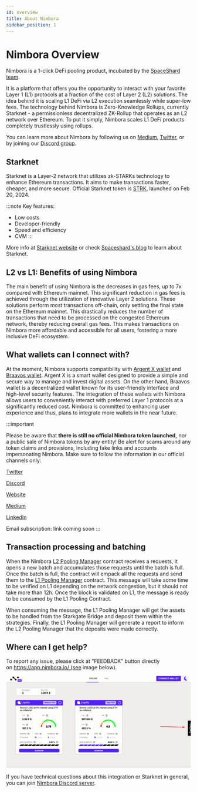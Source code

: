 ```yaml
---
id: overview
title: About Nimbora
sidebar_position: 1
---
```


# Nimbora Overview

Nimbora is a 1-click DeFi pooling product, incubated by the [SpaceShard team](https://www.spaceshard.io/). 

It is a platform that offers you the opportunity to interact with your favorite Layer 1 (L1) protocols at a fraction of the cost of Layer 2 (L2) solutions. The idea behind it is scaling L1 DeFi via L2 execution seamlessly while super-low fees. The technology behind Nimbora is Zero-Knowledge Rollups, currently Starknet - a permissionless decentralized ZK-Rollup that operates as an L2 network over Ethereum. To put it simply, Nimbora scales L1 DeFi products completely trustlessly using rollups.

You can learn more about Nimbora by following us on [Medium](https://medium.com/@Nimbora), [Twitter](https://twitter.com/nimbora_io), or by joining our [Discord group](https://discord.gg/feJJnkmYzc).

## Starknet

Starknet is a Layer-2 network that utilizes zk-STARKs technology to enhance Ethereum transactions. It aims to make transactions faster, cheaper, and more secure. Official Starknet token is [STRK](https://www.starknet.io/en/content/claiming-your-strk), launched on Feb 20, 2024.

:::note
Key features:
- Low costs
- Developer-friendly
- Speed and efficiency
- CVM
:::

More info at [Starknet website](https://www.starknet.io/en) or check [Spaceshard's blog](https://www.spaceshard.io/blog/learning-starknet-community-edu-resources) to learn about Starknet.

## L2 vs L1: Benefits of using Nimbora

The main benefit of using Nimbora is the decreases in gas fees, up to 7x compared with Ethereum mainnet. This significant reduction in gas fees is achieved through the utilization of innovative Layer 2 solutions. These solutions perform most transactions off-chain, only settling the final state on the Ethereum mainnet. This drastically reduces the number of transactions that need to be processed on the congested Ethereum network, thereby reducing overall gas fees. This makes transactions on Nimbora more affordable and accessible for all users, fostering a more inclusive DeFi ecosystem.

## What wallets can I connect with?

At the moment, Nimbora supports compatibility with [Argent X wallet](https://www.argent.xyz/argent-x/) and [Braavos wallet](https://braavos.app/). Argent X is a smart wallet designed to provide a simple and secure way to manage and invest digital assets. On the other hand, Braavos wallet is a decentralized wallet known for its user-friendly interface and high-level security features. The integration of these wallets with Nimbora allows users to conveniently interact with preferred Layer 1 protocols at a significantly reduced cost. Nimbora is committed to enhancing user experience and thus, plans to integrate more wallets in the near future.

:::important

Please be aware that **there is still no official Nimbora token launched,** nor a public sale of Nimbora tokens by any entity! Be alert for scams around any token claims and provisions, including fake links and accounts impersonating Nimbora. Make sure to follow the information in our official channels only:

[Twitter](https://twitter.com/nimbora_)

[Discord](https://discord.gg/feJJnkmYzc)

[Website](https://www.nimbora.io/)

[Medium](https://medium.com/@Nimbora)

[LinkedIn](https://www.linkedin.com/company/nimbora/)

Email subscription: link coming soon
:::

## Transaction processing and batching

When the Nimbora [L2 Pooling Manager](/docs/contracts/architecture/L2_arch.md#pooling-manager) contract receives a requests, it opens a new batch and accumulates those requests until the batch is full. Once the batch is full, the contract will empack all the requests and send them to the [L1 Pooling Manager](/docs/contracts/architecture/L1_arch.md#pooling-manager) contract. This message will take some time to be verified on L1 depending on the network congestion, but it should not take more than 12h. Once the block is validated on L1, the message is ready to be consumed by the L1 Pooling Contract.

When consuming the message, the L1 Pooling Manager will get the assets to be handled from the Starkgate Bridge and deposit them within the strategies. Finally, the L1 Pooling Manager will generate a report to inform the L2 Pooling Manager that the deposits were made correctly.

## Where can I get help?

To report any issue, please click at "FEEDBACK" button directly on https://app.nimbora.io/ (see image below).

![feedback](/content/feedback.png)

If you have technical questions about this integration or Starknet in general, you can join [Nimbora Discord server](https://discord.gg/feJJnkmYzc).